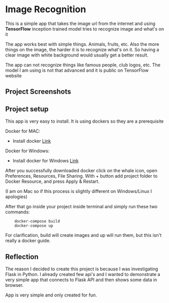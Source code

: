 # Image Recognition

This is a simple app that takes the image url from the internet and using
**TensorFlow** inception trained model tries to recognize image and what's on it

The app works best with simple things. Animals, fruits, etc. Also the more things
on the image, the harder it is to recognize what's on it. So having a clear image
with white background would usually get a better result.

The app can not recognize things like famous people, club logos, etc. The 
model I am using is not that advanced and it is public on TensorFlow website

## Project Screenshots

## Project setup

This app is very easy to install. It is using dockers so they are a prerequisite

Docker for MAC: 
- Install docker [Link](https://docs.docker.com/docker-for-mac/install/) 

Docker for Windows:
- Install docker for Windows [Link]([https://hub.docker.com/editions/community/docker-ce-desktop-windows/]) 

After you successfully downloaded docker click on the whale icon, open Preferences, 
Resources, File Sharing. With + button add project folder to Docker Resource, and press 
Apply & Restart. 

(I am on Mac so if this process is slightly different on Windows/Linux I apologies)

After that go inside your project inside terminal and simply run these two commands:

```
    docker-compose build 
    docker-compose up
```

For clarification, build will create images and up will run them, but this isn't really a 
docker guide.


## Reflection

The reason I decided to create this project is because I was investigating Flask in Python.
I already created few api's and I wanted to demonstrate a very simple app that connects to Flask API
and then shows some data in browser.

App is very simple and only created for fun.
